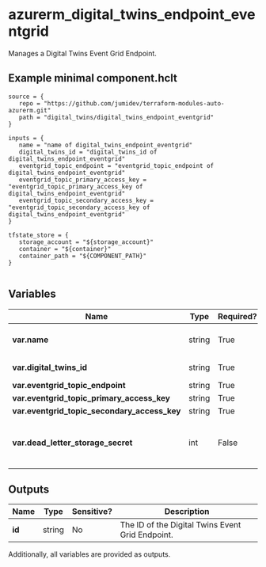 # azurerm_digital_twins_endpoint_eventgrid

Manages a Digital Twins Event Grid Endpoint.

## Example minimal component.hclt

```hcl
source = {
   repo = "https://github.com/jumidev/terraform-modules-auto-azurerm.git" 
   path = "digital_twins/digital_twins_endpoint_eventgrid" 
}

inputs = {
   name = "name of digital_twins_endpoint_eventgrid" 
   digital_twins_id = "digital_twins_id of digital_twins_endpoint_eventgrid" 
   eventgrid_topic_endpoint = "eventgrid_topic_endpoint of digital_twins_endpoint_eventgrid" 
   eventgrid_topic_primary_access_key = "eventgrid_topic_primary_access_key of digital_twins_endpoint_eventgrid" 
   eventgrid_topic_secondary_access_key = "eventgrid_topic_secondary_access_key of digital_twins_endpoint_eventgrid" 
}

tfstate_store = {
   storage_account = "${storage_account}" 
   container = "${container}" 
   container_path = "${COMPONENT_PATH}" 
}


```

## Variables

| Name | Type | Required? |  Description |
| ---- | ---- | --------- |  ----------- |
| **var.name** | string | True | The name which should be used for this Digital Twins Eventgrid Endpoint. Changing this forces a new Digital Twins Eventgrid Endpoint to be created. | 
| **var.digital_twins_id** | string | True | The resource ID of the Digital Twins Instance. Changing this forces a new Digital Twins Eventgrid Endpoint to be created. | 
| **var.eventgrid_topic_endpoint** | string | True | The endpoint of the Event Grid Topic. | 
| **var.eventgrid_topic_primary_access_key** | string | True | The primary access key of the Event Grid Topic. | 
| **var.eventgrid_topic_secondary_access_key** | string | True | The secondary access key of the Event Grid Topic. | 
| **var.dead_letter_storage_secret** | int | False | The storage secret of the dead-lettering, whose format is `https://<storageAccountname>.blob.core.windows.net/<containerName>?<SASToken>`. When an endpoint can't deliver an event within a certain time period or after trying to deliver the event a certain number of times, it can send the undelivered event to a storage account. | 



## Outputs

| Name | Type | Sensitive? | Description |
| ---- | ---- | --------- | --------- |
| **id** | string | No  | The ID of the Digital Twins Event Grid Endpoint. | 

Additionally, all variables are provided as outputs.
